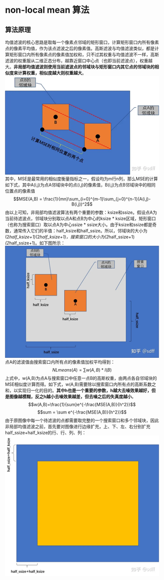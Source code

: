 # non-local mean 算法
## 算法原理
均值滤波的核心思路是取每一个像素点邻域的矩形窗口，计算矩形窗口内所有像素点的像素平均值，作为该点滤波之后的像素值。高斯滤波与均值滤波类似，都是计算矩形窗口内所有像素点的像素值加权和，只不过其权重与均值滤波不一样，高斯滤波的权重服从二维正态分布，越靠近窗口中心点（也即当前滤波点），权重越大。**非局部均值滤波则使用当前滤波点的邻域块与矩形窗口内其它点的邻域块的相似度来计算权重，相似度越大则权重越大**。
![](images/Pasted%20image%2020240222213833.png)
其中，MSE是最常用的相似度衡量指标之一，假设均为m行n列，那么MSE的计算如下式，其中A(i,j)为点A邻域块中的点(i,j)的像素值，B(i,j)为点B邻域块中的相同位置点的像素值
$$MSE(A,B) = \frac{1}{mn}\sum_{i=0}^{m-1}\sum_{j=0}^{n-1}(A(i,j)-B(i,j))^2$$
由以上可知，非局部均值滤波算法有两个重要的参数：ksize和ssize。假设点A为当前待滤波点，邻域块分别取以点A和点B为中心的ksize * ksize区域，矩形窗口（也称为搜索窗口）取以点A为中心ssize * ssize大小。由于ksize和ssize都是奇数，通常传入它们的半值：half_ksize和half_ssize。所以，邻域块的大小为(2*half_ksize+1)*(2*half_ksize+1)，搜索窗口的大小为(2*half_ssize+1)*(2*half_ssize+1)。如下图所示：
![](images/Pasted%20image%2020240222214157.png)
点A的滤波值由搜索窗口内所有点的像素值加权平均得到：
$$ NLmeans(A) = \sum w(A,B)*I(B)$$
上式中，w(A,B)为点A与搜索窗口中任意一点B的高斯权重，由两点各自邻域块的MSE相似度计算而得。如下式，w(A,B)需要除以搜索窗口内所有点的高斯系数之和，以实现归一化的目的。**其中h也是一个重要的参数，h越大去噪效果越好，但是图像越模糊，反之h越小去噪效果越差，但去噪之后的失真度越小**。
$$w(A,B)=\frac{1}{sum}e^{-\frac{MSE(A,B)}{h^2}}$$
$$sum = \sum e^{-\frac{MSE(A,B)}{h^2}}$$
由于原图像中每一个待滤波的点都需要取完整的一个搜索窗口和多个邻域块，因此非局部均值滤波之前，首先要对图像进行边缘扩充，上、下、左、右分别扩充half_ssize+half_ksize的行、行、列、列：
![](images/Pasted%20image%2020240222215353.png)

